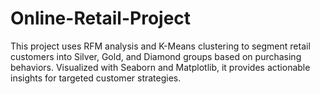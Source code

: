 # Online-Retail-Project
This project uses RFM analysis and K-Means clustering to segment retail customers into Silver, Gold, and Diamond groups based on purchasing behaviors. Visualized with Seaborn and Matplotlib, it provides actionable insights for targeted customer strategies.
